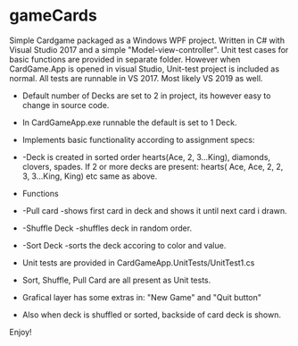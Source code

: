 # gameCards
Simple Cardgame packaged as a Windows WPF project.
Written in C# with Visual Studio 2017 and a simple "Model-view-controller".
Unit test cases for basic functions are provided in separate folder. However when CardGame.App is opened in visual Studio, Unit-test project is included as normal. All tests are runnable in VS 2017. Most likely VS 2019 as well.

* Default number of Decks are set to 2 in project, its however easy to change in source code.
* In CardGameApp.exe runnable the default is set to 1 Deck.

* Implements basic functionality according to assignment specs:
* -Deck is created in sorted order hearts(Ace, 2, 3...King), diamonds, clovers, spades.
   If 2 or more decks are present: hearts( Ace, Ace, 2, 2, 3, 3...King, King) etc same as above.
* Functions
* -Pull card -shows first card in deck and shows it until next card i drawn.
* -Shuffle Deck -shuffles deck in random order.
* -Sort Deck -sorts the deck accoring to color and value.

* Unit tests are provided in CardGameApp.UnitTests/UnitTest1.cs
* Sort, Shuffle, Pull Card are all present as Unit tests.

* Grafical layer has some extras in: "New Game" and "Quit button"
* Also when deck is shuffled or sorted, backside of card deck is shown.

Enjoy!

